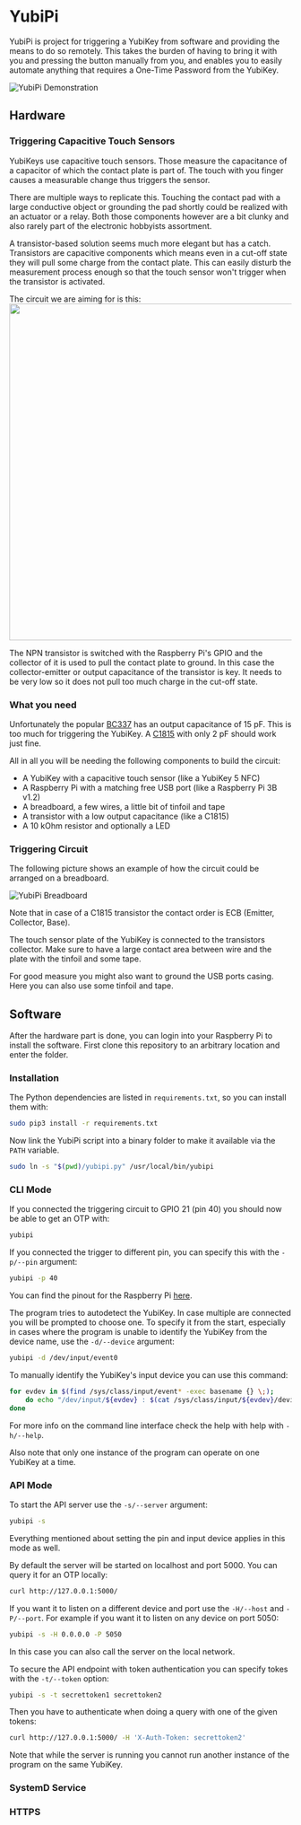 # YubiPi

YubiPi is project for triggering a YubiKey from software and providing the
means to do so remotely. This takes the burden of having to bring it with 
you and pressing the button manually from you, and enables you to easily
automate anything that requires a One-Time Password from the YubiKey.

![YubiPi Demonstration](img/yubipi.gif)

## Hardware

### Triggering Capacitive Touch Sensors
YubiKeys use capacitive touch sensors. Those measure the capacitance of a
capacitor of which the contact plate is part of. The touch with you finger
causes a measurable change thus triggers the sensor.

There are multiple ways to replicate this. Touching the contact pad with a
large conductive object or grounding the pad shortly could be realized with an
actuator or a relay. Both those components however are a bit clunky and also
rarely part of the electronic hobbyists assortment.

A transistor-based solution seems much more elegant but has a catch.
Transistors are capacitive components which means even in a cut-off state
they will pull some charge from the contact plate. This can easily disturb
the measurement process enough so that the touch sensor won't trigger when
the transistor is activated.

The circuit we are aiming for is this:
<img src="img/yubipi_schem.png" width=600px>

The NPN transistor is switched with the Raspberry Pi's GPIO and the collector
of it is used to pull the contact plate to ground. In this case the
collector-emitter or output capacitance of the transistor is key. It needs to
be very low so it does not pull too much charge in the cut-off state.

### What you need
Unfortunately the popular
[BC337](https://www.futurlec.com/Datasheet/Transistor/BC337.pdf)
has an output capacitance of 15 pF. This is too much for triggering the
YubiKey. A [C1815](https://www.futurlec.com/Datasheet/Transistor/C1815.pdf)
with only 2 pF should work just fine.

All in all you will be needing the following components to build the circuit:

- A YubiKey with a capacitive touch sensor (like a YubiKey 5 NFC)
- A Raspberry Pi with a matching free USB port (like a Raspberry Pi 3B v1.2)
- A breadboard, a few wires, a little bit of tinfoil and tape
- A transistor with a low output capacitance (like a C1815)
- A 10 kOhm resistor and optionally a LED

### Triggering Circuit
The following picture shows an example of how the circuit could be arranged on
a breadboard.

![YubiPi Breadboard](img/yubipi_bb.png)

Note that in case of a C1815 transistor the contact order is ECB (Emitter,
Collector, Base).

The touch sensor plate of the YubiKey is connected to the transistors
collector. Make sure to have a large contact area between wire and the plate
with the tinfoil and some tape.

For good measure you might also want to ground the USB ports casing. Here you
can also use some tinfoil and tape.

## Software

After the hardware part is done, you can login into your Raspberry Pi to
install the software. First clone this repository to an arbitrary location
and enter the folder.

### Installation
The Python dependencies are listed in `requirements.txt`, so you can install
them with:
```bash
sudo pip3 install -r requirements.txt
```
Now link the YubiPi script into a binary folder to make it available via the
`PATH` variable.
```bash
sudo ln -s "$(pwd)/yubipi.py" /usr/local/bin/yubipi
```

### CLI Mode
If you connected the triggering circuit to GPIO 21 (pin 40) you should now be
able to get an OTP with:
```bash
yubipi
```
If you connected the trigger to different pin, you can specify this with the
`-p/--pin` argument:
```bash
yubipi -p 40
```
You can find the pinout for the Raspberry Pi [here](https://pinout.xyz).

The program tries to autodetect the YubiKey. In case multiple are connected
you will be prompted to choose one. To specify it from the start, especially
in cases where the program is unable to identify the YubiKey from the device
name, use the `-d/--device` argument:
```bash
yubipi -d /dev/input/event0
```
To manually identify the YubiKey's input device you can use this command:
```bash
for evdev in $(find /sys/class/input/event* -exec basename {} \;);
    do echo "/dev/input/${evdev} : $(cat /sys/class/input/${evdev}/device/name)";
done
```
For more info on the command line interface check the help with help with
`-h/--help`.

Also note that only one instance of the program can operate on one YubiKey at
a time.

### API Mode
To start the API server use the `-s/--server` argument:
```bash
yubipi -s
```
Everything mentioned about setting the pin and input device applies in this
mode as well.

By default the server will be started on localhost and port 5000. You can
query it for an OTP locally:
```bash
curl http://127.0.0.1:5000/
```
If you want it to listen on a different device and port use the `-H/--host`
and `-P/--port`. For example if you want it to listen on any device on
port 5050:
```bash
yubipi -s -H 0.0.0.0 -P 5050
```
In this case you can also call the server on the local network.

To secure the API endpoint with token authentication you can specify tokes
with the `-t/--token` option:
```bash
yubipi -s -t secrettoken1 secrettoken2
```
Then you have to authenticate when doing a query with one of the given tokens:
```bash
curl http://127.0.0.1:5000/ -H 'X-Auth-Token: secrettoken2'
```
Note that while the server is running you cannot run another instance of the
program on the same YubiKey.

### SystemD Service

### HTTPS
